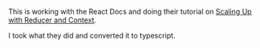 This is working with the React Docs and doing their tutorial on [Scaling Up with Reducer and Context](https://react.dev/learn/scaling-up-with-reducer-and-context).

I took what they did and converted it to typescript.
